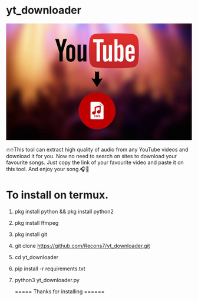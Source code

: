# yt_downloader

![](Image.png)

🔥🔥This tool can extract high quality of audio from any YouTube videos and download it for you. Now no need to search on sites to download your favourite songs. Just copy the link of your favourite video and paste it on this tool. And enjoy your song.🎧🎵


To install on termux.
=====================

1) pkg install python && pkg install python2

2) pkg install ffmpeg 

2) pkg install git

3) git clone https://github.com/Recons7/yt_downloader.git

4) cd yt_downloader

5) pip install -r requirements.txt

6) python3 yt_downloader.py





 
     ===== Thanks for installing ======
